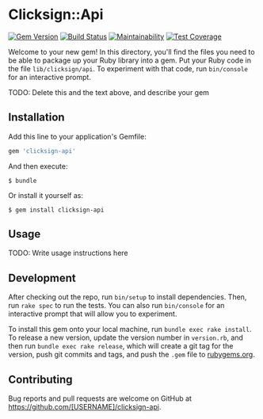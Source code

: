 # Clicksign::Api

[![Gem Version](https://badge.fury.io/rb/clicksign-api.svg)](https://badge.fury.io/rb/clicksign-api)
[![Build Status](https://travis-ci.org/NexoosBR/clicksign-api.svg?branch=master)](https://travis-ci.org/NexoosBR/clicksign-api)
[![Maintainability](https://api.codeclimate.com/v1/badges/7e4c11dd4129d37ee34c/maintainability)](https://codeclimate.com/github/NexoosBR/clicksign-api/maintainability)
[![Test Coverage](https://api.codeclimate.com/v1/badges/7e4c11dd4129d37ee34c/test_coverage)](https://codeclimate.com/github/NexoosBR/clicksign-api/test_coverage)

Welcome to your new gem! In this directory, you'll find the files you need to be able to package up your Ruby library into a gem. Put your Ruby code in the file `lib/clicksign/api`. To experiment with that code, run `bin/console` for an interactive prompt.

TODO: Delete this and the text above, and describe your gem

## Installation

Add this line to your application's Gemfile:

```ruby
gem 'clicksign-api'
```

And then execute:

    $ bundle

Or install it yourself as:

    $ gem install clicksign-api

## Usage

TODO: Write usage instructions here

## Development

After checking out the repo, run `bin/setup` to install dependencies. Then, run `rake spec` to run the tests. You can also run `bin/console` for an interactive prompt that will allow you to experiment.

To install this gem onto your local machine, run `bundle exec rake install`. To release a new version, update the version number in `version.rb`, and then run `bundle exec rake release`, which will create a git tag for the version, push git commits and tags, and push the `.gem` file to [rubygems.org](https://rubygems.org).

## Contributing

Bug reports and pull requests are welcome on GitHub at https://github.com/[USERNAME]/clicksign-api.

